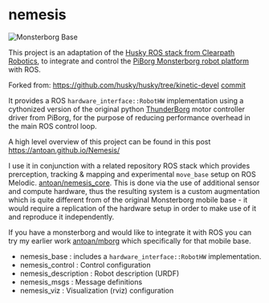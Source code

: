 # nemesis

![Monsterborg Base](https://live.staticflickr.com/65535/51802147128_ae0ffda62b_k.jpg)

This project is an adaptation of the [Husky ROS stack from Clearpath Robotics](http://wiki.ros.org/Robots/Husky), to integrate and control the [PiBorg Monsterborg robot platform](https://www.piborg.org/robots-1/monsterborg) with ROS.

Forked from: https://github.com/husky/husky/tree/kinetic-devel [commit](https://github.com/husky/husky/commit/2d368cf32530401238cb45f31e54f40080dd6dc1)

It provides a ROS `hardware_interface::RobotHW` implementation using a cythonized version of the original python [ThunderBorg](https://www.piborg.org/motor-control-1135/thunderborg) motor controller driver from PiBorg, for the purpose of reducing performance overhead in the main ROS control loop.

A high level overview of this project can be found in this post https://antoan.github.io/Nemesis/

I use it in conjunction with a related repository ROS stack which provides prerception, tracking & mapping and experimental `move_base` setup on ROS Melodic. [antoan/nemesis_core](https://github.com/antoan/nemesis_core). This is done via the use of additional sensor and compute hardware, thus the resulting system is a custom augmentation which is quite different from of the original Monsterborg mobile base - it would require a replication of the hardware setup in order to make use of it and reproduce it independently. 

If you have a monsterborg and would like to integrate it with ROS you can try my earlier work [antoan/mborg](https://github.com/antoan/mborg) which specifically for that mobile base.

 - nemesis_base : includes a `hardware_interface::RobotHW` implementation.
 - nemesis_control : Control configuration
 - nemesis_description : Robot description (URDF)
 - nemesis_msgs : Message definitions
 - nemesis_viz : Visualization (rviz) configuration
